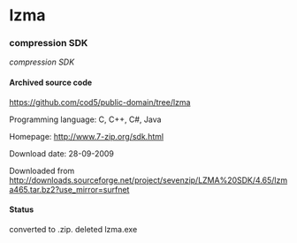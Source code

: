 # lzma #

### compression SDK ###

*compression SDK*

#### Archived source code ####
https://github.com/cod5/public-domain/tree/lzma

Programming language: C, C++, C#, Java

Homepage: http://www.7-zip.org/sdk.html

Download date: 28-09-2009

Downloaded from http://downloads.sourceforge.net/project/sevenzip/LZMA%20SDK/4.65/lzma465.tar.bz2?use_mirror=surfnet

#### Status ####
converted to .zip. deleted lzma.exe

